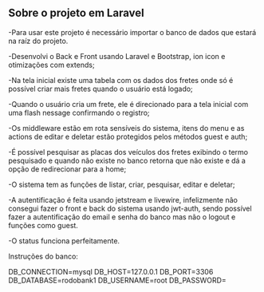 
## Sobre o projeto em Laravel

-Para usar este projeto é necessário importar o banco de dados que estará na raíz do projeto.

-Desenvolvi o Back e Front usando Laravel e Bootstrap, ion icon e otimizações com extends;

-Na tela inicial existe uma tabela com os dados dos fretes onde só é possível criar mais fretes quando o usuário está logado;

-Quando o usuário cria um frete, ele é direcionado para a tela inicial com uma flash nessage confirmando o registro;

-Os middleware estão em rota sensíveis do sistema, itens do menu e as actions de editar e deletar estão protegidos pelos métodos guest e auth;

-É possível pesquisar as placas dos veículos dos fretes exibindo o termo pesquisado e quando não existe no banco retorna que não existe e dá a opção de redirecionar para a home;

-O sistema tem as funções de listar, criar, pesquisar, editar e deletar;

-A autentificação é feita usando jetstream e livewire, infelizmente não consegui fazer o front e back do sistema usando jwt-auth, sendo possível fazer a autentificação do email e senha do banco mas não o logout e funções como guest.

-O status funciona perfeitamente.

Instruções do banco:

DB_CONNECTION=mysql
DB_HOST=127.0.0.1
DB_PORT=3306
DB_DATABASE=rodobank1
DB_USERNAME=root
DB_PASSWORD=